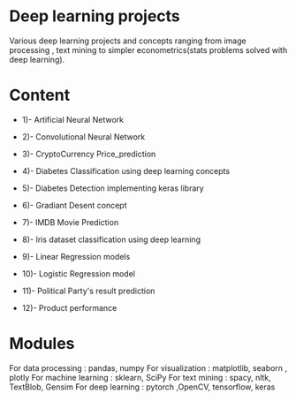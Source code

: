 # Deep learning projects

Various deep learning projects and concepts ranging from image processing , text mining to simpler econometrics(stats problems solved with deep learning). 
# Content

- 1)- Artificial Neural Network 

- 2)- Convolutional Neural Network

- 3)- CryptoCurrency Price_prediction

- 4)- Diabetes Classification using deep learning concepts

- 5)- Diabetes Detection implementing keras library

- 6)- Gradiant Desent concept

- 7)- IMDB Movie Prediction

- 8)- Iris dataset classification using deep learning

- 9)- Linear Regression models

- 10)- Logistic Regression model

- 11)- Political Party's result prediction

- 12)- Product performance
# Modules

For data processing : pandas, numpy
For visualization : matplotlib, seaborn , plotly
For machine learning : sklearn, SciPy
For text mining : spacy, nltk, TextBlob, Gensim
For deep learning : pytorch ,OpenCV, tensorflow, keras
